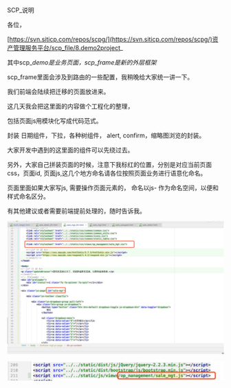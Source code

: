 SCP\_说明

各位，

[https://svn.siticp.com/repos/scpg/](https://svn.siticp.com/repos/scpg/)资产管理服务平台/scp_file/8.demo2project_

其中scp\__demo是业务页面，scp\_frame是新的外层框架_

scp\_frame里面会涉及到路由的一些配置，我稍晚给大家统一讲一下。

我们前端会陆续把迁移的页面放进来。



这几天我会把这里面的内容做个工程化的整理，

包括页面js用模块化写成代码范式。

封装 日期组件，下拉，各种树组件， alert, confirm，缩略图浏览的封装。

大家开发中遇到的这里面的组件可以先绕过去。

另外，大家自己拼装页面的时候，注意下我标红的位置，分别是对应当前页面css，页面id, 页面js,这几个地方命名请各位按照页面业务进行语意化命名。

页面里面如果大家写js, 需要操作页面元素的， 命名以js- 作为命名空间，以便和样式命名区分。



有其他建议或者需要前端提前处理的，随时告诉我。

![](/assets/1523255033205.jpg)

![](/assets/1523256700571.jpg)

